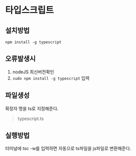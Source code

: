 # 타입스크립트

## 설치방법
```
npm install -g typescript
```

## 오류발생시
1. nodeJS 최신버전확인
2. `sudo npm install -g typescript` 입력

## 파일생성
확장자 명을 ts로 지정해준다.
> typescript.ts

## 실행방법
터미널에 tsc -w를 입력하면 자동으로 ts파일을 js파일로 변환해준다.